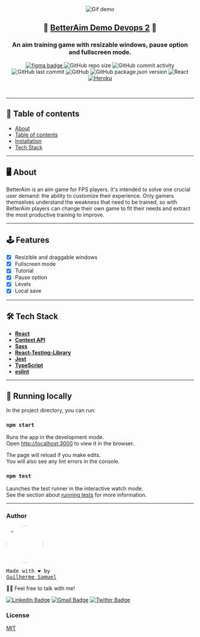 <p align="center">
<img src="https://i.ibb.co/mHD73K0/gif-betteraim.gif" alt="Gif demo" />
</p>
<h2 align="center">
  🎯 <a href="https://betteraim.herokuapp.com">BetterAim Demo Devops 2</a> 🎯
</h2>
<h3 align="center">
  An aim training game with resizable windows, pause option and fullscreen mode.
</h3>

<p align="center">
<a href="https://www.figma.com/file/HRhyH6E7IXdYxuv12bXwdA/BetterAim?node-id=0%3A1">
<img alt="figma badge" src="https://img.shields.io/badge/Figma%20prototype%20-Figma-%2304D361">
</a>
<img alt="GitHub repo size" src="https://img.shields.io/github/repo-size/guilhermefront/betteraim">
<img alt="GitHub commit activity" src="https://img.shields.io/github/commit-activity/m/guilhermefront/betteraim">
<img alt="GitHub last commit" src="https://img.shields.io/github/last-commit/guilhermefront/betteraim">
<img alt="GitHub" src="https://img.shields.io/github/license/guilhermefront/betteraim">
<img alt="GitHub package.json version" src="https://img.shields.io/github/package-json/v/guilhermefront/betteraim">
<img alt="React" src="https://img.shields.io/badge/React-JS-blue">
<a href="https://betteraim.herokuapp.com/">
<img alt="Heroku" src="https://img.shields.io/badge/Heroku-Deploy-blueviolet">
</a>
</p>

<br>

---

## 📌 Table of contents

<!--ts-->

- [About](#About)
- [Table of contents](#tabela-de-conteudo)
- [Installation](#instalacao)
- [Tech Stack](#Tech-Stack)
<!--te-->

---

## 🖥 About

BetterAim is an aim game for FPS players. It's intended to solve one crucial user demand: the ability to customize their experience. Only gamers themselves understand the weakness that need to be trained, so with BetterAim players can change their own game to fit their needs and extract the most productive training to improve.

---

## 🕹 Features

- [x] Resizible and draggable windows
- [x] Fullscreen mode
- [x] Tutorial
- [x] Pause option
- [x] Levels
- [x] Local save

---

## 🛠 Tech Stack

- **[React](https://github.com/facebook/react)**
- **[Context API](https://reactjs.org/docs/context.html)**
- **[Sass](https://github.com/sass/sass)**
- **[React-Testing-Library](https://github.com/testing-library/react-testing-library)**
- **[Jest](https://github.com/facebook/jest)**
- **[TypeScript](https://github.com/microsoft/TypeScript)**
- **[eslint](https://github.com/eslint/eslint)**

---

## 🚀 Running locally

In the project directory, you can run:

### `npm start`

Runs the app in the development mode.\
Open [http://localhost:3000](http://localhost:3000) to view it in the browser.

The page will reload if you make edits.\
You will also see any lint errors in the console.

### `npm test`

Launches the test runner in the interactive watch mode.\
See the section about [running tests](https://facebook.github.io/create-react-app/docs/running-tests) for more information.

---

### Author

<a href="github.com/guilhermefront">
 <img style="border-radius: 50%;" src="https://avatars2.githubusercontent.com/u/49620737?s=460&u=affe940c45f9f14f3d456561e49e34d64e5b2078&v=4" width="100px;" alt=""/>
 <br />
</a>
<pre>Made with ❤️ by 
<a href="github.com/guilhermefront">Guilherme Samuel</a></pre>

👋🏽 Feel free to talk with me!

[![Linkedin Badge](https://img.shields.io/badge/-Guilherme%20Samuel-blue?style=flat-square&logo=Linkedin&logoColor=white&link=https://www.linkedin.com/in/guilherme-samuel-2aa7aa19b/)](https://www.linkedin.com/in/guilherme-samuel-2aa7aa19b/)
[![Gmail Badge](https://img.shields.io/badge/-devguilhermefront@gmail.com-c14438?style=flat-square&logo=Gmail&logoColor=white&link=mailto:devguilhermefront@gmail.com)](mailto:devguilhermefront@gmail.com)
[![Twitter Badge](https://img.shields.io/badge/-guilhermefront-1ca0f1?style=flat-square&labelColor=1ca0f1&logo=twitter&logoColor=white&link=https://twitter.com/tgmarinho)](https://twitter.com/guilhermefront)

### License

[MIT](https://github.com/guilhermefront/betteraim/blob/master/README.md)
